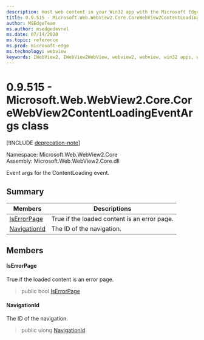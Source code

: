 ```yaml
---
description: Host web content in your Win32 app with the Microsoft Edge WebView2 control
title: 0.9.515 - Microsoft.Web.WebView2.Core.CoreWebView2ContentLoadingEventArgs
author: MSEdgeTeam
ms.author: msedgedevrel
ms.date: 07/14/2020
ms.topic: reference
ms.prod: microsoft-edge
ms.technology: webview
keywords: IWebView2, IWebView2WebView, webview2, webview, win32 apps, win32, edge, ICoreWebView2, ICoreWebView2Controller, browser control, edge html
---
```


# 0.9.515 - Microsoft.Web.WebView2.Core.CoreWebView2ContentLoadingEventArgs class 

[!INCLUDE [deprecation-note](../../includes/deprecation-note.md)]

Namespace: Microsoft.Web.WebView2.Core\
Assembly: Microsoft.Web.WebView2.Core.dll

Event args for the ContentLoading event.

## Summary

 Members                        | Descriptions
--------------------------------|---------------------------------------------
[IsErrorPage](#iserrorpage) | True if the loaded content is an error page.
[NavigationId](#navigationid) | The ID of the navigation.

## Members

#### IsErrorPage 

True if the loaded content is an error page.

> public bool [IsErrorPage](#iserrorpage)

#### NavigationId 

The ID of the navigation.

> public ulong [NavigationId](#navigationid)

